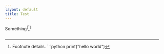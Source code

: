 ```yaml
---
layout: default
title: Test
---
```


Something<sup>[</sup>[^1]<sup>]</sup>

[^1]: Footnote details. ```python
print("hello world")
```
